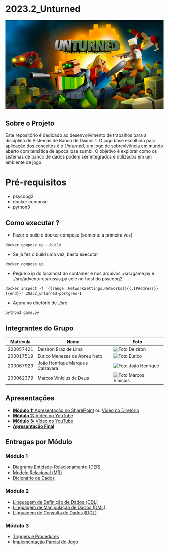 # 2023.2_Unturned

<p align="center">
  <img src="assets/unturned.jpg" alt="Unturned">
</p>

## Sobre o Projeto

Este repositório é dedicado ao desenvolvimento de trabalhos para a disciplina de Sistemas de Banco de Dados 1. O jogo base escolhido para aplicação dos conceitos é o _Unturned_, um jogo de sobrevivência em mundo aberto com temática de apocalipse zumbi. O objetivo é explorar como os sistemas de banco de dados podem ser integrados e utilizados em um ambiente de jogo.

# Pré-requisitos

* psycopg2
* docker compose
* python3

## Como executar ?

* Fazer o build o docker compose (somente a primeira vez)
```shell
docker compose up --build
```

* Se já fez o build uma vez, basta executar
```shell
docker compose up 
```

* Pegue o ip do localhost do container e nos arquivos ./src/game.py e ./src/adventures/russia.py cole no host do psycopg2
```shell
docker inspect -f '{{range .NetworkSettings.Networks}}{{.IPAddress}}{{end}}' 20232_unturned-postgres-1
```

* Agora no diretório de ./src
```shell
python3 game.py
```

## Integrantes do Grupo

| **Matrícula** | **Nome**                        | **Foto**                                                                                                   |
| ------------- | ------------------------------- | ---------------------------------------------------------------------------------------------------------- |
| 200057421     | Delziron Braz de Lima           | <img src="https://avatars.githubusercontent.com/DelzironBraz" width="75px;" alt="Foto Delziron"/>          |
| 200017519     | Eurico Menezes de Abreu Neto    | <img src="https://avatars.githubusercontent.com/EuricoAbreu" width="75px;" alt="Foto Eurico"/>             |
| 200067923     | João Henrique Marques Calzavara | <img src="https://avatars.githubusercontent.com/u/71076129?v=4" width="75px;" alt="Foto João Henrique"/>   |
| 200062379     | Marcos Vinícius de Deus         | <img src="https://avatars.githubusercontent.com/u/87666623?v=4" width="75px;" alt="Foto Marcos Vinicius"/> |

## Apresentações

- [**Módulo 1:** Apresentação no SharePoint](https://unbbr.sharepoint.com/:v:/s/Bancos1/EYwxobRqXIZKoffKm-LGR9QBVNREMPZuQ3zBR8UXwwaQcg?e=eVV8i8&nav=eyJyZWZlcnJhbEluZm8iOnsicmVmZXJyYWxBcHAiOiJTdHJlYW1XZWJBcHAiLCJyZWZlcnJhbFZpZXciOiJTaGFyZURpYWxvZyIsInJlZmVycmFsQXBwUGxhdGZvcm0iOiJXZWIiLCJyZWZlcnJhbE1vZGUiOiJ2aWV3In19) ou [Vídeo no Diretório](docs/apresentacoes)
- [**Módulo 2:** Vídeo no YouTube](https://youtu.be/djW7gptqLoQ)
- [**Módulo 3:** Vídeo no YouTube](https://youtu.be/L42dy9sB3yw)
- [**Apresentação Final** ](https://youtu.be/2lVUnAuZ-rg)

## Entregas por Módulo

### Módulo 1

- [Diagrama Entidade-Relacionamento (DER)](docs/DER.md)
- [Modelo Relacional (MR)](docs/MR.md)
- [Dicionário de Dados](docs/DicionarioDeDados.md)

### Módulo 2

- [Linguagem de Definição de Dados (DDL)](sql/DDL.sql)
- [Linguagem de Manipulação de Dados (DML)](sql/DML.sql)
- [Linguagem de Consulta de Dados (DQL)](sql/DQL.sql)

### Módulo 3

- [Triggers e Procedures](sql/Trigger_Storage_Procedure.sql)
- [Implementação Parcial do Jogo](src/adventures/russia.py)
